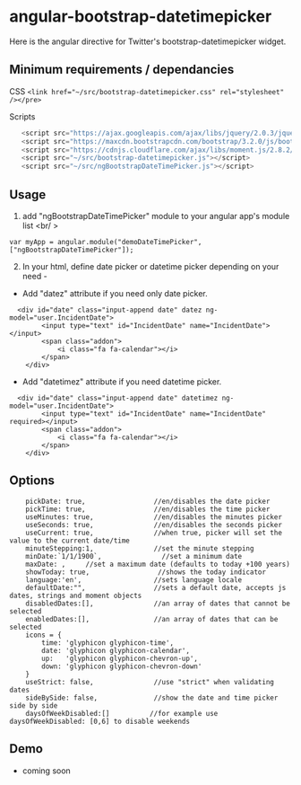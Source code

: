 angular-bootstrap-datetimepicker
================================

Here is the angular directive for Twitter's bootstrap-datetimepicker widget. 

Minimum requirements / dependancies
-----------------------------------

CSS
    ```
    <link href="~/src/bootstrap-datetimepicker.css" rel="stylesheet" /></pre>
    ```
    
Scripts
 ```js
    <script src="https://ajax.googleapis.com/ajax/libs/jquery/2.0.3/jquery.min.js"></script>
    <script src="https://maxcdn.bootstrapcdn.com/bootstrap/3.2.0/js/bootstrap.min.js"></script>
    <script src="https://cdnjs.cloudflare.com/ajax/libs/moment.js/2.8.2/moment.js"></script>
    <script src="~/src/bootstrap-datetimepicker.js"></script>
    <script src="~/src/ngBootstrapDateTimePicker.js"></script>
  ```


Usage
------
1. add "ngBootstrapDateTimePicker" module to your angular app's module list
  <br/ >
  ```
  var myApp = angular.module("demoDateTimePicker", ["ngBootstrapDateTimePicker"]);
  ```

2. In your html, define date picker or datetime picker depending on your need  -

  * Add "datez" attribute if you need only date picker.

  ```DatePickerOnly
    <div id="date" class="input-append date" datez ng-model="user.IncidentDate">
          <input type="text" id="IncidentDate" name="IncidentDate"></input>
          <span class="addon">
              <i class="fa fa-calendar"></i>
          </span>
      </div>
  ```
  
  * Add "datetimez" attribute if you need datetime picker.
   
  ```DatePickerOnly
    <div id="date" class="input-append date" datetimez ng-model="user.IncidentDate">
          <input type="text" id="IncidentDate" name="IncidentDate" required></input>
          <span class="addon">
              <i class="fa fa-calendar"></i>
          </span>
      </div>
  ```

Options
-------

```
    pickDate: true,                 //en/disables the date picker
    pickTime: true,                 //en/disables the time picker
    useMinutes: true,               //en/disables the minutes picker
    useSeconds: true,               //en/disables the seconds picker
    useCurrent: true,               //when true, picker will set the value to the current date/time     
    minuteStepping:1,               //set the minute stepping
    minDate:`1/1/1900`,               //set a minimum date
    maxDate: ,     //set a maximum date (defaults to today +100 years)
    showToday: true,                 //shows the today indicator
    language:'en',                  //sets language locale
    defaultDate:"",                 //sets a default date, accepts js dates, strings and moment objects
    disabledDates:[],               //an array of dates that cannot be selected
    enabledDates:[],                //an array of dates that can be selected
    icons = {
        time: 'glyphicon glyphicon-time',
        date: 'glyphicon glyphicon-calendar',
        up:   'glyphicon glyphicon-chevron-up',
        down: 'glyphicon glyphicon-chevron-down'
    }
    useStrict: false,               //use "strict" when validating dates  
    sideBySide: false,              //show the date and time picker side by side
    daysOfWeekDisabled:[]          //for example use daysOfWeekDisabled: [0,6] to disable weekends 
```

Demo
----

* coming soon

